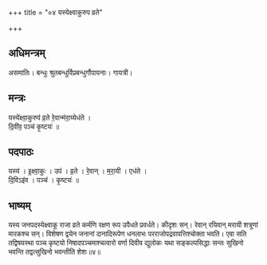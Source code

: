 +++
title = "०४ यस्येक्ष्वाकुरुप व्रते"

+++
## अधिमन्त्रम्
असमातिः। बन्धुः श्रुतबन्धुर्विप्रबन्धुर्गौपायनाः। गायत्री।

## मन्त्रः
यस्ये॑क्ष्वा॒कुरुप॑ व्र॒ते रे॒वान्म॑रा॒य्येध॑ते ।  
दि॒वी॑व॒ पञ्च॑ कृ॒ष्टयः॑ ॥

## पदपाठः
यस्य॑ । इ॒क्ष्वा॒कुः । उप॑ । व्र॒ते । रे॒वान् । म॒रा॒यी । एध॑ते ।  
दि॒विऽइ॑व । पञ्च॑ । कृ॒ष्टयः॑ ॥

## भाष्यम्
यस्य जनपदस्येक्ष्वाकू राजा व्रते कर्मणि रक्षण रूप उपैधते प्रवर्धते। कीदृशः सन्। रेवान् रयिवान् मरायी शत्रूणां मारकश्च सन्। विशेषण द्वयेन जनानां दानादिरूपेण धनलाभः परराजोपद्रवापत्तिश्चोक्ता भवति। एवा सति तद्विषयस्था पञ्च कृष्टयो निषादपञ्चमाश्चत्वारो वर्णा दिवीव द्युलोकः यथा सङ्कल्पसिद्धाः सन्तः सुखिनो भवन्ति तद्वत्सुखिनो भवन्तीति शेशः॥४॥